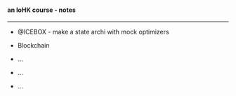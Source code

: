 #### an IoHK course -  notes

-------------------------------------------
* @ICEBOX - make a state archi with mock optimizers

* Blockchain
 - ...

* ...
 - ...
